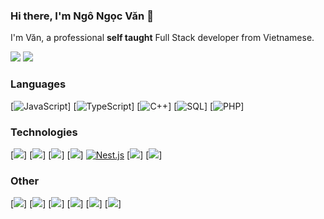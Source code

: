 ### Hi there, I'm Ngô Ngọc Văn 👋

I'm Văn, a professional **self taught** Full Stack developer from Vietnamese.

[![](https://img.shields.io/badge/-Discord-FFF?&logo=Discord)](https://discord.com/channels/847494107726217216/847494107726217219)
[![](https://img.shields.io/badge/-Telegram-FFF?&logo=Telegram)](https://t.me/@Iamhew03)

### Languages

[![JavaScript](https://img.shields.io/badge/-JavaScript-000?&logo=JavaScript)]
[![TypeScript](https://img.shields.io/badge/-TypeScript-000?&logo=typescript)]
[![C++](https://img.shields.io/badge/C++-000?&logo=cplusplus&logoColor=0057b8)]
[![SQL](https://img.shields.io/badge/-SQL-000?&logo=MySQL)]
[![PHP](https://img.shields.io/badge/-PHP-000?&logo=PHP&logoColor=007396)]

### Technologies

[![](https://img.shields.io/badge/-Next.js-000?&logo=Next.js)]
[![](https://img.shields.io/badge/-React-000?&logo=React)]
[![](https://img.shields.io/badge/-Node.js-000?&logo=node.js)]
[![](https://img.shields.io/badge/-Express-000?&logo=express)]
[![Nest.js](https://img.shields.io/badge/Nest.js-E0234E?style=for-the-badge&logo=nestjs&logoColor=white)](https://nestjs.com/)
[![](https://img.shields.io/badge/-Sequelize-000?&logo=Sequelize)]
[![](https://img.shields.io/badge/-SQLite-000?&logo=Sqlite)]


### Other

[![](https://img.shields.io/badge/-HTML-000?&logo=html5)]
[![](https://img.shields.io/badge/-CSS-000?&logo=css3&logoColor=1572B6)]
[![](https://img.shields.io/badge/-Bootstrap-000?&logo=Bootstrap)]
[![](https://img.shields.io/badge/-Tailwind-000?&logo=tailwind-css)]
[![](https://img.shields.io/badge/-Sass-000?&logo=sass&logoColor=CC6699)]
[![](https://img.shields.io/badge/-Git-000?&logo=Git)]

